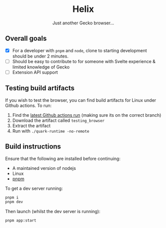 <div align="center">

# Helix

Just another Gecko browser...

</div>

## Overall goals

- [x] For a developer with `pnpm` and `node`, clone to starting development should be under 2 minutes.
- [ ] Should be easy to contribute to for someone with Svelte experience & limited knowledge of Gecko
- [ ] Extension API support

## Testing build artifacts

If you wish to test the browser, you can find build artifacts for Linux under Github actions. To run:

1. Find the [latest Github actions run](https://github.com/pulse-browser/experiment/actions/workflows/main.yml?query=branch%3Aartifact-based-browser) (making sure its on the correct branch)
2. Download the artifact called `testing_browser`
3. Extract the artifact
4. Run with `./quark-runtime -no-remote`

## Build instructions

Ensure that the following are installed before continuing:

- A maintained version of nodejs
- Linux
- [pnpm](https://pnpm.io/installation)

To get a dev server running:

```bash
pnpm i
pnpm dev
```

Then launch (whilst the dev server is running):

```bash
pnpm app:start
```
